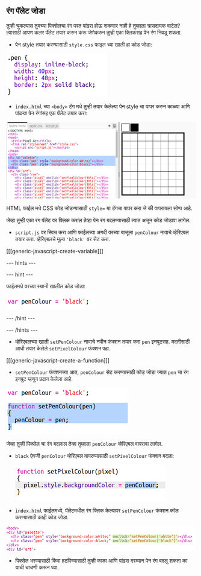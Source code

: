 ## रंग पॅलेट जोडा

तुम्ही चुकल्यास तुमच्या पिक्सेलचा रंग परत पांढरा होऊ शकणार नाही हे तुम्हाला त्रासदायक वाटेल? त्यासाठी आपण कलर पॅलेट तयार करुन करू जेणेकरुन तुम्ही एका क्लिकसह पेन रंग निवडू शकता.

+ पेन style तयार करण्यासाठी `style.css` फाइल च्या खाली हा कोड जोडा:

![screenshot](images/pixel-art-pen.png)

+ `index.html` च्या `<body>` टॅग मधे तुम्ही तयार केलेल्या पेन style चा वापर करुन काळ्या आणि पांढर्‍या पेन रंगांसह एक पॅलेट तयार करा:

![screenshot](images/pixel-art-palette.png)

HTML फाईल मधे CSS कोड जोडण्यासाठी `style=` या टॅगचा वापर करा जे की वापरायला सोप्प आहे.

जेव्हा तुम्ही एका रंग पॅलेट वर क्लिक कराल तेव्हा पेन रंग बदलण्यासाठी त्यात अजून कोड जोडावा लागेल.

+ `script.js` वर स्विच करा आणि फाईलच्या अगदी वरच्या बाजूला `penColour` नावाचे व्हेरिएबल तयार करा. व्हेरिएबलचे मूल्य `'black'` वर सेट करा.

[[[generic-javascript-create-variable]]]

\--- hints \---

\--- hint \---

फाईलमधे वरच्या स्थानी खालील कोड जोडा:

![screenshot](images/pixel-art-pencolour.png)

\--- /hint \---

\--- /hints \---

+ व्हेरिएबलच्या खाली `setPenColour` नावाचे नवीन फंक्शन तयार करा `pen` इनपुटसह. मदतीसाठी आधी तयार केलेले `setPixelColour` फंक्शन पहा.

[[[generic-javascript-create-a-function]]]

+ `setPenColour` फंक्शनच्या आत, `penColour` सेट करण्यासाठी कोड जोडा ज्यात `pen` चा रंग इनपुट म्हणून प्रदान केलेला आहे.

![screenshot](images/pixel-art-set-pen.png)

जेव्हा तुम्ही पिक्सेल चा रंग बदलाल तेव्हा तुम्हाला `penColour` व्हेरिएबल वापरावा लागेल.

+ `black` ऐवजी `penColour` व्हेरिएबल वापरण्यासाठी `setPixelColour` फंक्शन बदला:
    
    ![screenshot](images/pixel-art-use-pen.png)

+ `index.html` फाईलमध्ये, पॅलेटमधील रंग क्लिक केल्यावर `setPenColour` फंक्शन कॉल करण्यासाठी काही कोड जोडा.

![screenshot](images/pixel-art-palette-onclick.png)

+ पिक्सेल भरण्यासाठी किंवा हटविण्यासाठी तुम्ही काळा आणि पांढरा दरम्यान पेन रंग बदलू शकता का याची चाचणी करून घ्या.